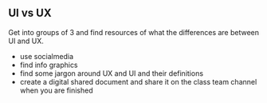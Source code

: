 ## UI vs UX

Get into groups of 3 and find resources of what the differences are between UI and UX.

* use socialmedia
* find info graphics
* find some jargon around UX and UI and their definitions
* create a digital shared document and share it on the class team channel when you are finished